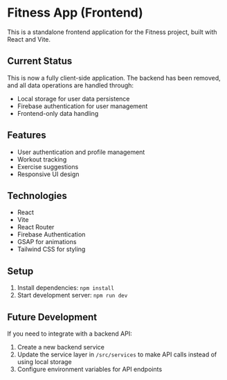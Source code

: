 # Fitness App (Frontend)

This is a standalone frontend application for the Fitness project, built with React and Vite.

## Current Status
This is now a fully client-side application. The backend has been removed, and all data operations are handled through:
- Local storage for user data persistence
- Firebase authentication for user management
- Frontend-only data handling

## Features
- User authentication and profile management
- Workout tracking
- Exercise suggestions
- Responsive UI design

## Technologies
- React
- Vite
- React Router
- Firebase Authentication
- GSAP for animations
- Tailwind CSS for styling

## Setup
1. Install dependencies: `npm install`
2. Start development server: `npm run dev`

## Future Development
If you need to integrate with a backend API:
1. Create a new backend service
2. Update the service layer in `/src/services` to make API calls instead of using local storage
3. Configure environment variables for API endpoints 